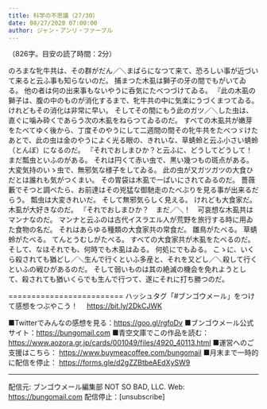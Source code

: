 ```yaml
---
title: 科学の不思議（27/30）
date: 08/27/2020 07:00:00
author: ジャン・アンリ・ファーブル
---
```


（826字。目安の読了時間：2分）

のろまな牝牛共は、その群がだん／＼まばらになつて来て、恐ろしい事が近づいて来ると云ふ事も知らないのだ。
捕まつた木虱は獅子の牙の間でもがいてゐる。
他の者は何の出来事もないやうに呑気にたべつづけてゐる。
『此の木虱の獅子は、腹の中のものが消化するまで、牝牛共の中に気楽にうづくまつてゐる。
けれどもその消化は非常に早い。
そしてその間にもう此のガツ／＼した虫は、直ぐに噛み砕くであらう次の木虱をねらつてゐるのだ。
すべての木虱共が嫩芽をたべてゆく後から、丁度そのやうにして二週間の間その牝牛共をたべつゞけたあとで、此の虫は金のやうによく光る眼の、きれいな、草蜻蛉と云ふ小さい蜻蛉（とんぼ）になるのだ。
『それでおしまひか？と云ふに、どうしてどうして！　まだ瓢虫といふのがある。
それは円くて赤い虫で、黒い幾つもの斑点がある。
大変気持のいゝ虫で、無邪気な様子をしてゐる。
此の虫が又ガツガツの大食ひだとは誰れも気がつくまい。
その胃袋は木虱で一ぱいにされてゐるのだ。
薔薇藪でそつと調べたら、お前達はその兇猛な御馳走のたべぶりを見る事が出来るだらう。
瓢虫は大変きれいだ。
そして無邪気らしく見える。
けれども大食家だ。
木虱が大好きなのだ。
『それでおしまひか？　まだ／＼！　可哀想な木虱共はマンナなのだ。
マンナと云ふのは古代イスラエル人が荒野を旅行する時に用ゐた食物の名だ。
それはあらゆる種類の大食家共の常食だ。
雛鳥がたべる。
草蜻蛉がたべる。
てんとうむしがたべる。
すべての大食家共が木虱をたべるのだ。
そして、なほそれでも、何時でも木虱はゐる。
何処にでもゐる。
こゝに、いくら殺されても猶どし／＼生んで行くといふ多産と、それを又どし／＼殺して行くといふの戦ひがあるのだ。
そして弱いものは其の絶滅の機会を免れようとして、殺されても猶いくらでも生んで行つて、遂にそれに打ち勝つのだ。

=========================
ハッシュタグ「#ブンゴウメール」をつけて感想をつぶやこう！　
https://bit.ly/2DkCJWK

■Twitterでみんなの感想を見る：https://goo.gl/rgfoDv
■ブンゴウメール公式サイト：https://bungomail.com
■青空文庫でこの作品を読む：https://www.aozora.gr.jp/cards/001049/files/4920_40113.html
■運営へのご支援はこちら： https://www.buymeacoffee.com/bungomail
■月末まで一時的に配信を停止： https://forms.gle/d2gZZBtbeAEdXySW9

-------
配信元: ブンゴウメール編集部
NOT SO BAD, LLC.
Web: https://bungomail.com
配信停止：[unsubscribe]

